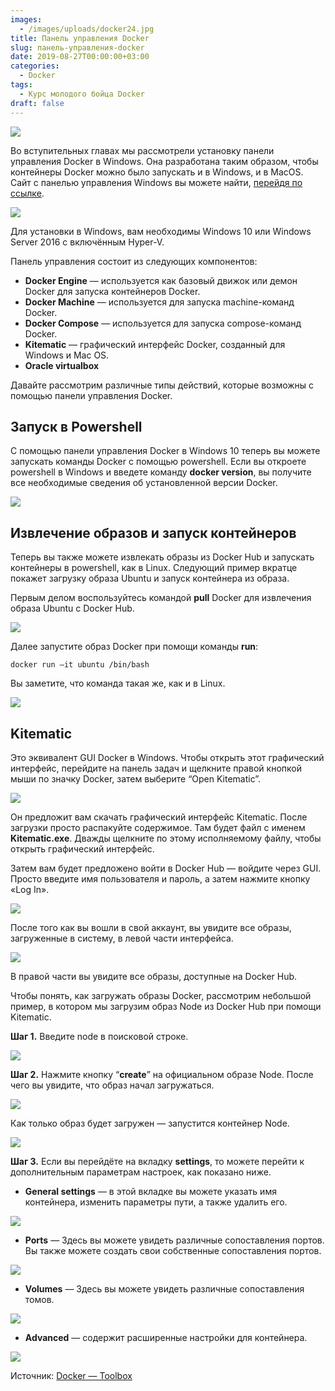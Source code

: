 ```yaml
---
images:
  - /images/uploads/docker24.jpg
title: Панель управления Docker
slug: панель-управления-docker
date: 2019-08-27T00:00:00+03:00
categories:
  - Docker
tags:
  - Курс молодого бойца Docker
draft: false
---
```


![](/images/uploads/docker24.jpg)

Во вступительных главах мы рассмотрели установку панели управления Docker в Windows. Она разработана таким образом, чтобы
контейнеры Docker можно было запускать и в Windows, и в MacOS. Сайт с панелью управления Windows вы можете найти,
[перейдя по ссылке](https://docs.docker.com/docker-for-windows/).

![](https://i.imgur.com/OF60ORh.jpg)

Для установки в Windows, вам необходимы Windows 10 или Windows Server 2016 с включённым Hyper-V.

Панель управления состоит из следующих компонентов:

- **Docker Engine** — используется как базовый движок или демон Docker для запуска контейнеров Docker.
- **Docker Machine** — используется для запуска machine-команд Docker.
- **Docker Compose** — используется для запуска compose-команд Docker.
- **Kitematic** — графический интерфейс Docker, созданный для Windows и Mac OS.
- **Oracle virtualbox**

Давайте рассмотрим различные типы действий, которые возможны с помощью панели управления Docker.

## Запуск в Powershell

С помощью панели управления Docker в Windows 10 теперь вы можете запускать команды Docker с помощью powershell. Если вы
откроете powershell в Windows и введете команду **docker version**, вы получите все необходимые сведения об установленной
версии Docker.

![](https://i.imgur.com/EQmlV9r.jpg)

## Извлечение образов и запуск контейнеров

Теперь вы также можете извлекать образы из Docker Hub и запускать контейнеры в powershell, как в Linux. Следующий пример
вкратце покажет загрузку образа Ubuntu и запуск контейнера из образа.

Первым делом воспользуйтесь командой **pull** Docker для извлечения образа Ubuntu c Docker Hub.

![](https://i.imgur.com/lZ34Hl6.jpg)

Далее запустите образ Docker при помощи команды **run**:

```
docker run –it ubuntu /bin/bash
```

Вы заметите, что команда такая же, как и в Linux.

![](https://i.imgur.com/EqfKxvs.jpg)

## Kitematic

Это эквивалент GUI Docker в Windows. Чтобы открыть этот графический интерфейс, перейдите на панель задач и щелкните
правой кнопкой мыши по значку Docker, затем выберите “Open Kitematic”.

![](https://i.imgur.com/zbZJcnE.jpg)

Он предложит вам скачать графический интерфейс Kitematic. После загрузки просто распакуйте содержимое. Там будет файл
с именем **Kitematic.exe**. Дважды щелкните по этому исполняемому файлу, чтобы открыть графический интерфейс.

Затем вам будет предложено войти в Docker Hub — войдите через GUI. Просто введите имя пользователя и пароль, а затем
нажмите кнопку «Log In».

![](https://i.imgur.com/bYfJMsZ.jpg)

После того как вы вошли в свой аккаунт, вы увидите все образы, загруженные в систему, в левой части интерфейса.

![](https://i.imgur.com/pxtSvpy.jpg)

В правой части вы увидите все образы, доступные на Docker Hub.

Чтобы понять, как загружать образы Docker, рассмотрим небольшой пример, в котором мы загрузим образ Node из Docker Hub
при помощи Kitematic.

**Шаг 1.** Введите node в поисковой строке.

![](https://i.imgur.com/ZcvJVKF.jpg)

**Шаг 2.** Нажмите кнопку “**create**” на официальном образе Node. После чего вы увидите, что образ начал загружаться.

![](https://i.imgur.com/v28vAvS.jpg)

Как только образ будет загружен — запустится контейнер Node.

![](https://i.imgur.com/Kc7DL1z.jpg)

**Шаг 3.** Если вы перейдёте на вкладку **settings**, то можете перейти к дополнительным параметрам настроек,
как показано ниже.

- **General settings** — в этой вкладке вы можете указать имя контейнера, изменить параметры пути, а также удалить его.

![](https://i.imgur.com/5idMEN9.jpg)

- **Ports** — Здесь вы можете увидеть различные сопоставления портов. Вы также можете создать свои собственные
сопоставления портов.

![](https://i.imgur.com/cfE6JjA.jpg)

- **Volumes** — Здесь вы можете увидеть различные сопоставления томов.

![](https://i.imgur.com/amifemr.jpg)

- **Advanced** — содержит расширенные настройки для контейнера.

![](https://i.imgur.com/5ul7AK9.jpg)

Источник: [Docker — Toolbox](https://www.tutorialspoint.com/docker/docker_toolbox.htm)

